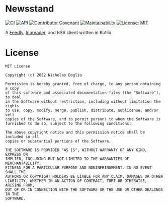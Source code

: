 # Newsstand

[![CI](https://github.com/WhosNickDoglio/Newsstand/actions/workflows/ci.yml/badge.svg)](https://github.com/WhosNickDoglio/Newsstand/actions/workflows/ci.yml)
[![API](https://img.shields.io/badge/API-24%2B-brightgreen.svg?style=flat)](https://android-arsenal.com/api?level=24)
[![Contributor Covenant](https://img.shields.io/badge/Contributor%20Covenant-v2.0%20adopted-ff69b4.svg)](/.github/CODE_OF_CONDUCT.MD)
[![Maintainability](https://api.codeclimate.com/v1/badges/c8cd740dd75599c2318b/maintainability)](https://codeclimate.com/github/WhosNickDoglio/Newsstand/maintainability)
[![License: MIT](https://img.shields.io/badge/License-MIT-yellow.svg)](https://opensource.org/licenses/MIT)

A [Feedly](https://feedly.com/), [Inoreader](https://www.inoreader.com/), and RSS client written in
Kotlin.

# License

	MIT License

	Copyright (c) 2022 Nicholas Doglio

	Permission is hereby granted, free of charge, to any person obtaining a copy
	of this software and associated documentation files (the "Software"), to deal
	in the Software without restriction, including without limitation the rights
	to use, copy, modify, merge, publish, distribute, sublicense, and/or sell
	copies of the Software, and to permit persons to whom the Software is
	furnished to do so, subject to the following conditions:
	
	The above copyright notice and this permission notice shall be included in all
	copies or substantial portions of the Software.
	
	THE SOFTWARE IS PROVIDED "AS IS", WITHOUT WARRANTY OF ANY KIND, EXPRESS OR
	IMPLIED, INCLUDING BUT NOT LIMITED TO THE WARRANTIES OF MERCHANTABILITY,
	FITNESS FOR A PARTICULAR PURPOSE AND NONINFRINGEMENT. IN NO EVENT SHALL THE
	AUTHORS OR COPYRIGHT HOLDERS BE LIABLE FOR ANY CLAIM, DAMAGES OR OTHER
	LIABILITY, WHETHER IN AN ACTION OF CONTRACT, TORT OR OTHERWISE, ARISING FROM,
	OUT OF OR IN CONNECTION WITH THE SOFTWARE OR THE USE OR OTHER DEALINGS IN THE
	SOFTWARE.
